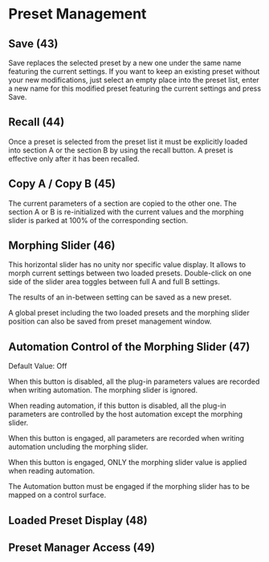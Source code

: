 # Preset Management


## Save (43)
Save replaces the selected preset by a new one under the same name featuring the current settings. If you want to
keep an existing preset without your new modifications, just select an empty place into the preset list, enter a new
name for this modified preset featuring the current settings and press Save.


## Recall (44)
Once a preset is selected from the preset list it must be explicitly loaded into section A or the section B by using the
recall button. A preset is effective only after it has been recalled.


## Copy A / Copy B (45)
The current parameters of a section are copied to the other one. The section A or B is re-initialized with the current
values and the morphing slider is parked at 100% of the corresponding section.


## Morphing Slider (46)
This horizontal slider has no unity nor specific value display. It allows to morph current settings between two loaded
presets. Double-click on one side of the slider area toggles between full A and full B settings.

The results of an in-between setting can be saved as a new preset.

A global preset including the two loaded presets and the morphing slider position can also be saved from preset
management window.


## Automation Control of the Morphing Slider (47)
Default Value: Off

When this button is disabled, all the plug-in parameters values are recorded when writing automation. The morphing slider is ignored.

When reading automation, if this button is disabled, all the plug-in parameters are controlled by the host automation except the morphing slider.

When this button is engaged, all parameters are recorded when writing automation uncluding the morphing slider.

When this button is engaged, ONLY the morphing slider value is applied when reading automation.

The Automation button must be engaged if the morphing slider has to be mapped on a control surface.


## Loaded Preset Display (48)


## Preset Manager Access (49)

